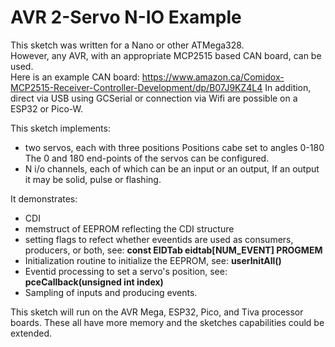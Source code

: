 # AVR 2-Servo N-IO Example

This sketch was written for a Nano or other ATMega328.  
However, any AVR, with an appropriate  MCP2515 based CAN board, can be used.  
Here is an example CAN board: 
  https://www.amazon.ca/Comidox-MCP2515-Receiver-Controller-Development/dp/B07J9KZ4L4
In addition, direct via USB using GCSerial or connection via Wifi are possible on a ESP32 or Pico-W.  

This sketch implements:
* two servos, each with three positions
   Positions cabe set to angles 0-180
   The 0 and 180 end-points of the servos can be configured.
* N i/o channels, each of which can be an input or an output,
   If an output it may be solid, pulse or flashing. 

It demonstrates: 
* CDI
* memstruct of EEPROM reflecting the CDI structure
* setting flags to refect whether eveentids are used as consumers, producers, or both, see: **const EIDTab eidtab[NUM_EVENT] PROGMEM**
* Initialization routine to initialize the EEPROM, see: **userInitAll()**
* Eventid processing to set a servo's position, see: **pceCallback(unsigned int index)**
* Sampling of inputs and producing events.

This sketch will run on the AVR Mega, ESP32, Pico, and Tiva processor boards.  These 
all have more memory and the sketches capabilities could be extended.  


